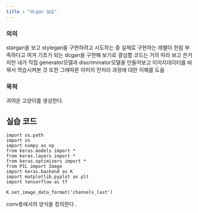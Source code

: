 ```yaml
---
title : "dcgan 실습"
---
```


### 의의

stargan을 보고 stylegan을 구현하려고 시도하는 중 실제로 구현하는 레벨이 한참 부족하다고 여겨 기초가 되는 dcgan을 구현해 보기로 결심함
코드는 거의 따라 보고 쓴거지만 내가 직접 generator모델과 discriminator모델을 만들어보고 이미지데이터를 바꿔서 학습시켜본 것 또한 그에따른 이미지
전처리 과정에 대한 이해를 도움

### 목적

귀여운 고양이를 생성한다.



## 실습 코드

```
import os.path
import os
import numpy as np
from keras.models import *
from keras.layers import *
from keras.optimizers import *
from PIL import Image
import keras.backend as K
import matplotlib.pyplot as plt
import tensorflow as tf
```

```
K.set_image_data_format('channels_last')
```
conv층에서의 양식을 정의한다 .







